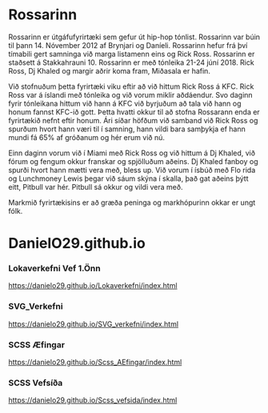 # Rossarinn
Rossarinn er útgáfufyrirtæki sem gefur út hip-hop tónlist. Rossarinn var búin til þann 14. Nóvember 2012 af Brynjari og Daníeli. Rossarinn hefur frá því tímabili gert samninga við marga listamenn eins og Rick Ross.
Rossarinn er staðsett á Stakkahrauni 10. Rossarinn er með tónleika 21-24 júní 2018. Rick Ross, Dj Khaled og margir aðrir koma fram, Miðasala er hafin.

Við stofnuðum þetta fyrirtæki viku eftir að við hittum Rick Ross á KFC. Rick Ross var á íslandi með tónleika og við vorum miklir aðdáendur. Svo daginn fyrir tónleikana hittum við hann á KFC við byrjuðum að tala við hann og honum fannst KFC-ið gott.
Þetta hvatti okkur til að stofna Rossarann enda er fyrirtækið nefnt eftir honum. Ári síðar höfðum við samband við Rick Ross og spurðum hvort hann væri til í samning, hann vildi bara samþykja ef hann mundi fá 65% af gróðanum og hér erum við nú. 

Einn daginn vorum við í Miami með Rick Ross og við hittum á Dj Khaled, við fórum og fengum okkur franskar og spjölluðum aðeins. Dj Khaled fanboy og spurði hvort hann mætti vera með, bless up. Við vorum í ísbúð með Flo rida og Lunchmoney Lewis þegar við sáum skýna í skalla, það gat aðeins þýtt eitt, Pitbull var hér.
Pitbull sá okkur og vildi vera með. 

Markmið fyrirtækisins er að græða peninga og markhópurinn okkar er ungt fólk.

# DanielO29.github.io

### Lokaverkefni Vef 1.Önn
https://danielo29.github.io/Lokaverkefni/index.html

### SVG_Verkefni
https://danielo29.github.io/SVG_verkefni/index.html

### SCSS Æfingar
https://danielo29.github.io/Scss_AEfingar/index.html

### SCSS Vefsíða
https://danielo29.github.io/Scss_vefsida/index.html
